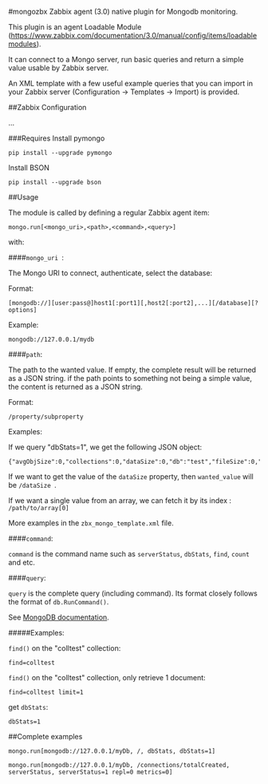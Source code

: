 #mongozbx
Zabbix agent (3.0) native plugin for Mongodb monitoring.

This plugin is an agent Loadable Module (https://www.zabbix.com/documentation/3.0/manual/config/items/loadablemodules).

It can connect to a Mongo server, run basic queries and return a simple value usable by Zabbix server.

An XML template with a few useful example queries that you can import in your Zabbix server (Configuration -> Templates -> Import) is provided.

##Zabbix Configuration

...

###Requires
Install pymongo

    pip install --upgrade pymongo

Install BSON

    pip install --upgrade bson

##Usage

The module is called by defining a regular Zabbix agent item:

    mongo.run[<mongo_uri>,<path>,<command>,<query>]

with:

####`mongo_uri `:

The Mongo URI to connect, authenticate, select the database:

Format:

    [mongodb://][user:pass@]host1[:port1][,host2[:port2],...][/database][?options]

Example:
    
    mongodb://127.0.0.1/mydb

####`path`:

The path to the wanted value. If empty, the complete result will be returned as a JSON string. if the path points to something not being a simple value, the content is returned as a JSON string.

Format:

    /property/subproperty

Examples:

  If we query "dbStats=1", we get the following JSON object:

    {"avgObjSize":0,"collections":0,"dataSize":0,"db":"test","fileSize":0,"indexSize":0,"indexes":0,"numExtents":0,"objects":0,"ok":1,"storageSize":0}

  If we want to get the value of the `dataSize` property, then `wanted_value` will be `/dataSize `.

  If we want a single value from an array, we can fetch it by its index : `/path/to/array[0]`

More examples in the `zbx_mongo_template.xml` file.

####`command`:

`command` is the command name such as `serverStatus`, `dbStats`, `find`, `count` and etc.

####`query`: 

`query` is the complete query (including command). Its format closely follows the format of `db.RunCommand()`.

See [MongoDB documentation](https://docs.mongodb.org/manual/reference/command/).

#####Examples:

  `find()` on the "colltest" collection:
  
    find=colltest

  `find()` on the "colltest" collection, only retrieve 1 document:
  
    find=colltest limit=1

  get `dbStats`:
  
    dbStats=1

##Complete examples

    mongo.run[mongodb://127.0.0.1/myDb, /, dbStats, dbStats=1]

    mongo.run[mongodb://127.0.0.1/myDb, /connections/totalCreated, serverStatus, serverStatus=1 repl=0 metrics=0]
